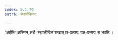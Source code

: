 ```yaml
---
index: 5.1.70
sutra: स्थालीबिलात्

---
```

'अर्हति' अस्मिन् अर्थे 'स्थालीबिल'शब्दात् छ-प्रत्ययः यत्-प्रत्ययः च भवति । 